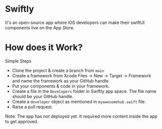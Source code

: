 # Swiftly 

It's an open-source app where iOS developers can make their swiftUI components live on the App Store. 

# How does it Work?

Simple Steps

- Clone the project & create a branch from `main`
- Create a framework from Xcode Files -> New -> Target -> Framework and name the framework as your GitHub handle.
- Put your components & code in your framework.
- Create a file in the `Developers` folder in Swiftly app space. The file name should be your GitHub handle.
- Create a `developer` object as mentioned in `myawesomehub.swift` file.
- Raise a pull request.

Note: The app has not deployed yet. It required more content inside the app to get approved.
